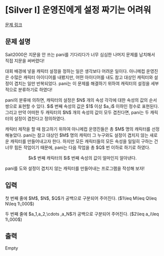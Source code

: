 # [Silver I] 운영진에게 설정 짜기는 어려워

[문제 링크](https://www.acmicpc.net/problem/27312) 

## 문제 설명

<p>Sait2000은 지문을 안 쓰는 pani를 기다리다가 너무 심심한 나머지 문제를 납치해서 직접 지문을 써버렸다!</p>

<p>대회 배경에 넣을 캐릭터 설정을 정하는 일은 생각보다 어려운 일이다. 아니메컵 운영진은 수많은 캐릭터 아이디어를 내봤지만, 어떤 아이디어를 내도 참고 대상인 캐릭터와 설정이 겹치는 일만 반복되었다. pani는 이 문제를 해결하기 위하여 캐릭터의 설정을 세부적으로 분류하기로 하였다!</p>

<p>pani의 분류에 의하면, 캐릭터의 설정은 $N$ 개의 속성 각각에 대한 속성의 값의 순서쌍으로 표현할 수 있다. $i$ 번째 속성의 값은 $1$ 이상 $a_i$ 이하인 정수로 표현된다. 그리고 만약 어떠한 두 캐릭터의 $N$ 개의 속성의 값이 모두 겹친다면, pani는 두 캐릭터의 설정이 겹친다고 정의하였다.</p>

<p>캐릭터 제작을 할 때 참고하기 위하여 아니메컵 운영진들은 총 $M$ 명의 캐릭터를 선정해놓았다. pani는 참고 대상인 $M$ 명의 캐릭터 그 누구와도 설정이 겹치지 않는 새로운 캐릭터를 만들어내고자 한다. 하지만 모든 캐릭터들의 모든 속성을 일일히 구하는 건 너무 힘든 작업이기 때문에, pani는 다음 작업을 총 $Q$ 번 이하로 하기로 하였다.</p>

<p style="text-align: center;">$k$ 번째 캐릭터의 $i$ 번째 속성의 값이 얼마인지 알아낸다.</p>

<p>pani를 도와 설정이 겹치지 않는 캐릭터를 만들어내는 프로그램을 작성해 보자!</p>

## 입력 

 <p>첫 번째 줄에 $M$, $N$, $Q$가 공백으로 구분되어 주어진다. ($1\leq M\leq Q\leq N\leq 1\,000$)</p>

<p>두 번째 줄에 $a_1,a_2,\cdots ,a_N$가 공백으로 구분되어 주어진다. ($2\leq a_i\leq 1\,000$)</p>

## 출력 

 Empty

